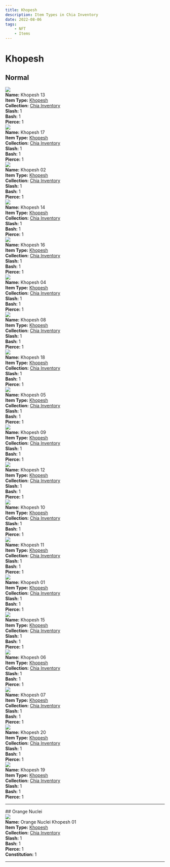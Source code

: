 ```yaml
---
title: Khopesh
description: Item Types in Chia Inventory
date: 2022-08-06
tags:
    - NFT
    - Items
---
```


# Khopesh
## Normal

<div class="item_thumbnail">
<a href="../../../Weapon/Khopesh/Khopesh"><img loading="lazy" src="https://i3cz4gujbvj3wxcyq4x6wyzbd3oajxhez2xio6hdo6wcem6lvlwq.arweave.net/RsWeGokNU7tcWIcv62MhHtwE3OTOrod443esIjPLqu0"></a><br/>
<div><strong>Name:</strong> Khopesh 13</div>
<div><strong>Item Type:</strong> <a href="../../../Weapon/Khopesh/Khopesh">Khopesh</a></div>
<div><strong>Collection:</strong> <a href="https://www.spacescan.io/xch/nft/collection/col16fpva26fhdjp2echs3cr7c30gzl7qe67hu9grtsjcqldz354asjsyzp6wx">Chia Inventory</a></div>
<div><strong>Slash:</strong> 1</div>
<div><strong>Bash:</strong> 1</div>
<div><strong>Pierce:</strong> 1</div>
</div>
<div class="item_thumbnail">
<a href="../../../Weapon/Khopesh/Khopesh"><img loading="lazy" src="https://2a3kgeu55j3cbkbxngqxjxjvfxsl3gtlw6bkioey5yzgziw7yq.arweave.net/0DajEp3q_diCoN2mhdN01LeS9mmu3gqQ4mO4ybKLfxE"></a><br/>
<div><strong>Name:</strong> Khopesh 17</div>
<div><strong>Item Type:</strong> <a href="../../../Weapon/Khopesh/Khopesh">Khopesh</a></div>
<div><strong>Collection:</strong> <a href="https://www.spacescan.io/xch/nft/collection/col16fpva26fhdjp2echs3cr7c30gzl7qe67hu9grtsjcqldz354asjsyzp6wx">Chia Inventory</a></div>
<div><strong>Slash:</strong> 1</div>
<div><strong>Bash:</strong> 1</div>
<div><strong>Pierce:</strong> 1</div>
</div>
<div class="item_thumbnail">
<a href="../../../Weapon/Khopesh/Khopesh"><img loading="lazy" src="https://t2yf4yohb5pceiuwgxewvltej6nbyrqd6ywzqsnqzxbhn6k4.arweave.net/nrBeYc-cPX-iIiljXJaq5kT5ocRgP2LZhJsM3CdvlcA"></a><br/>
<div><strong>Name:</strong> Khopesh 02</div>
<div><strong>Item Type:</strong> <a href="../../../Weapon/Khopesh/Khopesh">Khopesh</a></div>
<div><strong>Collection:</strong> <a href="https://www.spacescan.io/xch/nft/collection/col16fpva26fhdjp2echs3cr7c30gzl7qe67hu9grtsjcqldz354asjsyzp6wx">Chia Inventory</a></div>
<div><strong>Slash:</strong> 1</div>
<div><strong>Bash:</strong> 1</div>
<div><strong>Pierce:</strong> 1</div>
</div>
<div class="item_thumbnail">
<a href="../../../Weapon/Khopesh/Khopesh"><img loading="lazy" src="https://c4uauoq3tomj2mtw3nadltrfptbszyqwveuesg7o434oe6bm.arweave.net/FygKOh_ubmJ0ydttANc4lfMMs4hapKEkb7-u_b44ngs"></a><br/>
<div><strong>Name:</strong> Khopesh 14</div>
<div><strong>Item Type:</strong> <a href="../../../Weapon/Khopesh/Khopesh">Khopesh</a></div>
<div><strong>Collection:</strong> <a href="https://www.spacescan.io/xch/nft/collection/col16fpva26fhdjp2echs3cr7c30gzl7qe67hu9grtsjcqldz354asjsyzp6wx">Chia Inventory</a></div>
<div><strong>Slash:</strong> 1</div>
<div><strong>Bash:</strong> 1</div>
<div><strong>Pierce:</strong> 1</div>
</div>
<div class="item_thumbnail">
<a href="../../../Weapon/Khopesh/Khopesh"><img loading="lazy" src="https://shpljfckbb6mytlebpesxldn5kcee63xfemtyjj624yydm5k.arweave.net/kd60lEoIfMxNZ-AvJK6xt6oRCe3cpGTwlPt_cxgbOq4"></a><br/>
<div><strong>Name:</strong> Khopesh 16</div>
<div><strong>Item Type:</strong> <a href="../../../Weapon/Khopesh/Khopesh">Khopesh</a></div>
<div><strong>Collection:</strong> <a href="https://www.spacescan.io/xch/nft/collection/col16fpva26fhdjp2echs3cr7c30gzl7qe67hu9grtsjcqldz354asjsyzp6wx">Chia Inventory</a></div>
<div><strong>Slash:</strong> 1</div>
<div><strong>Bash:</strong> 1</div>
<div><strong>Pierce:</strong> 1</div>
</div>
<div class="item_thumbnail">
<a href="../../../Weapon/Khopesh/Khopesh"><img loading="lazy" src="https://lb2fnvvejofhypkzclmwgnqbi35lkuzwvyfodz26qoj2tfduvu.arweave.net/WHRW1qRLinw9WRLZYzYBRvq1UzauCuHnX-oOTqZR0rY"></a><br/>
<div><strong>Name:</strong> Khopesh 04</div>
<div><strong>Item Type:</strong> <a href="../../../Weapon/Khopesh/Khopesh">Khopesh</a></div>
<div><strong>Collection:</strong> <a href="https://www.spacescan.io/xch/nft/collection/col16fpva26fhdjp2echs3cr7c30gzl7qe67hu9grtsjcqldz354asjsyzp6wx">Chia Inventory</a></div>
<div><strong>Slash:</strong> 1</div>
<div><strong>Bash:</strong> 1</div>
<div><strong>Pierce:</strong> 1</div>
</div>
<div class="item_thumbnail">
<a href="../../../Weapon/Khopesh/Khopesh"><img loading="lazy" src="https://bdvw2gazwm2jriypr25kzo6z6b3zzqcalzo4wo3pk3jmkrmuim.arweave.net/COttGBmzNJijD466rLvZ8HecwEBeXcs7b1b-SxUWUQ4"></a><br/>
<div><strong>Name:</strong> Khopesh 08</div>
<div><strong>Item Type:</strong> <a href="../../../Weapon/Khopesh/Khopesh">Khopesh</a></div>
<div><strong>Collection:</strong> <a href="https://www.spacescan.io/xch/nft/collection/col16fpva26fhdjp2echs3cr7c30gzl7qe67hu9grtsjcqldz354asjsyzp6wx">Chia Inventory</a></div>
<div><strong>Slash:</strong> 1</div>
<div><strong>Bash:</strong> 1</div>
<div><strong>Pierce:</strong> 1</div>
</div>
<div class="item_thumbnail">
<a href="../../../Weapon/Khopesh/Khopesh"><img loading="lazy" src="https://kppvkurubfjlx6o6qql4zpmmbqjriqaa2uhnvt6cmestbwkb3e.arweave.net/U99VUjQJUrv53oQXzL2MDBMU-QADVDtrPwmElMNlB2U"></a><br/>
<div><strong>Name:</strong> Khopesh 18</div>
<div><strong>Item Type:</strong> <a href="../../../Weapon/Khopesh/Khopesh">Khopesh</a></div>
<div><strong>Collection:</strong> <a href="https://www.spacescan.io/xch/nft/collection/col16fpva26fhdjp2echs3cr7c30gzl7qe67hu9grtsjcqldz354asjsyzp6wx">Chia Inventory</a></div>
<div><strong>Slash:</strong> 1</div>
<div><strong>Bash:</strong> 1</div>
<div><strong>Pierce:</strong> 1</div>
</div>
<div class="item_thumbnail">
<a href="../../../Weapon/Khopesh/Khopesh"><img loading="lazy" src="https://qquppf5nza2rkecurjwqlosvp5wk3jovmpxdqvaxxyc5l4cqvj5a.arweave.net/hCj3l63INRUQVIptBbpVf2ytpdVj7jhUF74F1fBQqno"></a><br/>
<div><strong>Name:</strong> Khopesh 05</div>
<div><strong>Item Type:</strong> <a href="../../../Weapon/Khopesh/Khopesh">Khopesh</a></div>
<div><strong>Collection:</strong> <a href="https://www.spacescan.io/xch/nft/collection/col16fpva26fhdjp2echs3cr7c30gzl7qe67hu9grtsjcqldz354asjsyzp6wx">Chia Inventory</a></div>
<div><strong>Slash:</strong> 1</div>
<div><strong>Bash:</strong> 1</div>
<div><strong>Pierce:</strong> 1</div>
</div>
<div class="item_thumbnail">
<a href="../../../Weapon/Khopesh/Khopesh"><img loading="lazy" src="https://5vkzjihec5aiu2kxpcyhswo6zk6yuyjrtvig6byj3a22pwhx.arweave.net/7VWUoOQXQIppV3iw_eVneyr2KYT-GdUG8HCdg1p9j3Q"></a><br/>
<div><strong>Name:</strong> Khopesh 09</div>
<div><strong>Item Type:</strong> <a href="../../../Weapon/Khopesh/Khopesh">Khopesh</a></div>
<div><strong>Collection:</strong> <a href="https://www.spacescan.io/xch/nft/collection/col16fpva26fhdjp2echs3cr7c30gzl7qe67hu9grtsjcqldz354asjsyzp6wx">Chia Inventory</a></div>
<div><strong>Slash:</strong> 1</div>
<div><strong>Bash:</strong> 1</div>
<div><strong>Pierce:</strong> 1</div>
</div>
<div class="item_thumbnail">
<a href="../../../Weapon/Khopesh/Khopesh"><img loading="lazy" src="https://vrcelxpzmcxkskigpbbj4qavhkgavm5aija24ydzjhyyle2cei.arweave.net/rERF3flgrqk_pBnhCnkAVOowKs6BCQa5geUnxhZNCIo"></a><br/>
<div><strong>Name:</strong> Khopesh 12</div>
<div><strong>Item Type:</strong> <a href="../../../Weapon/Khopesh/Khopesh">Khopesh</a></div>
<div><strong>Collection:</strong> <a href="https://www.spacescan.io/xch/nft/collection/col16fpva26fhdjp2echs3cr7c30gzl7qe67hu9grtsjcqldz354asjsyzp6wx">Chia Inventory</a></div>
<div><strong>Slash:</strong> 1</div>
<div><strong>Bash:</strong> 1</div>
<div><strong>Pierce:</strong> 1</div>
</div>
<div class="item_thumbnail">
<a href="../../../Weapon/Khopesh/Khopesh"><img loading="lazy" src="https://agafsbdlpiffcfo2e25qpmzj4cyqv53zd3hhdzzcbqruxsbwqq.arweave.net/AY_BZBGt6ClEV2ia7B7Mp4LEK93keznHnIgwjS8g2hI"></a><br/>
<div><strong>Name:</strong> Khopesh 10</div>
<div><strong>Item Type:</strong> <a href="../../../Weapon/Khopesh/Khopesh">Khopesh</a></div>
<div><strong>Collection:</strong> <a href="https://www.spacescan.io/xch/nft/collection/col16fpva26fhdjp2echs3cr7c30gzl7qe67hu9grtsjcqldz354asjsyzp6wx">Chia Inventory</a></div>
<div><strong>Slash:</strong> 1</div>
<div><strong>Bash:</strong> 1</div>
<div><strong>Pierce:</strong> 1</div>
</div>
<div class="item_thumbnail">
<a href="../../../Weapon/Khopesh/Khopesh"><img loading="lazy" src="https://qapfyv2xcedfwmmjo36tn2huxcspdcni4rs6hl7fmv5yceij.arweave.net/gB5cV1cRB_lsxiXb9Nuj0uKTx-iajkZeOv5WV7gREJ4"></a><br/>
<div><strong>Name:</strong> Khopesh 11</div>
<div><strong>Item Type:</strong> <a href="../../../Weapon/Khopesh/Khopesh">Khopesh</a></div>
<div><strong>Collection:</strong> <a href="https://www.spacescan.io/xch/nft/collection/col16fpva26fhdjp2echs3cr7c30gzl7qe67hu9grtsjcqldz354asjsyzp6wx">Chia Inventory</a></div>
<div><strong>Slash:</strong> 1</div>
<div><strong>Bash:</strong> 1</div>
<div><strong>Pierce:</strong> 1</div>
</div>
<div class="item_thumbnail">
<a href="../../../Weapon/Khopesh/Khopesh"><img loading="lazy" src="https://djgsyqpanctscxxhtp6klqckmlygdclm6acdkxshk2fdphfmwy.arweave.net/Gk0sQeBopyFe55_v8pcBKYvBhiWzwBDVeR1aKN5ysts"></a><br/>
<div><strong>Name:</strong> Khopesh 01</div>
<div><strong>Item Type:</strong> <a href="../../../Weapon/Khopesh/Khopesh">Khopesh</a></div>
<div><strong>Collection:</strong> <a href="https://www.spacescan.io/xch/nft/collection/col16fpva26fhdjp2echs3cr7c30gzl7qe67hu9grtsjcqldz354asjsyzp6wx">Chia Inventory</a></div>
<div><strong>Slash:</strong> 1</div>
<div><strong>Bash:</strong> 1</div>
<div><strong>Pierce:</strong> 1</div>
</div>
<div class="item_thumbnail">
<a href="../../../Weapon/Khopesh/Khopesh"><img loading="lazy" src="https://yfwqvcabfymqgrr463l52qheo6qsdwkw4r5wsdyg6cqja7q5.arweave.net/_wW0KiAEuGQNGPPbX3UDkd6Eh2Vbke2kPBvCgkH-4dA"></a><br/>
<div><strong>Name:</strong> Khopesh 15</div>
<div><strong>Item Type:</strong> <a href="../../../Weapon/Khopesh/Khopesh">Khopesh</a></div>
<div><strong>Collection:</strong> <a href="https://www.spacescan.io/xch/nft/collection/col16fpva26fhdjp2echs3cr7c30gzl7qe67hu9grtsjcqldz354asjsyzp6wx">Chia Inventory</a></div>
<div><strong>Slash:</strong> 1</div>
<div><strong>Bash:</strong> 1</div>
<div><strong>Pierce:</strong> 1</div>
</div>
<div class="item_thumbnail">
<a href="../../../Weapon/Khopesh/Khopesh"><img loading="lazy" src="https://w45r7abvbeg4maggotfc7a3cojiscnmser7hsj7lazlf2n2wmy.arweave.net/tzsfgDUJDc_YAxnTKL4NiclEhNZIkfnkn6wZWXTdWZg"></a><br/>
<div><strong>Name:</strong> Khopesh 06</div>
<div><strong>Item Type:</strong> <a href="../../../Weapon/Khopesh/Khopesh">Khopesh</a></div>
<div><strong>Collection:</strong> <a href="https://www.spacescan.io/xch/nft/collection/col16fpva26fhdjp2echs3cr7c30gzl7qe67hu9grtsjcqldz354asjsyzp6wx">Chia Inventory</a></div>
<div><strong>Slash:</strong> 1</div>
<div><strong>Bash:</strong> 1</div>
<div><strong>Pierce:</strong> 1</div>
</div>
<div class="item_thumbnail">
<a href="../../../Weapon/Khopesh/Khopesh"><img loading="lazy" src="https://qybche44i7kjadijdkhkye7q5ktkpwozgegxcholvegfuix2xu.arweave.net/hgIjk5x_H1JANCRqOrBPw6qan2dkxDXEdy6kMWiL6vY"></a><br/>
<div><strong>Name:</strong> Khopesh 07</div>
<div><strong>Item Type:</strong> <a href="../../../Weapon/Khopesh/Khopesh">Khopesh</a></div>
<div><strong>Collection:</strong> <a href="https://www.spacescan.io/xch/nft/collection/col16fpva26fhdjp2echs3cr7c30gzl7qe67hu9grtsjcqldz354asjsyzp6wx">Chia Inventory</a></div>
<div><strong>Slash:</strong> 1</div>
<div><strong>Bash:</strong> 1</div>
<div><strong>Pierce:</strong> 1</div>
</div>
<div class="item_thumbnail">
<a href="../../../Weapon/Khopesh/Khopesh"><img loading="lazy" src="https://qzdlypw6klqlorogiy64yyfjg2lfou264giu3yc2nqovxegcla.arweave.net/hka8Pt5S4LdFxkY9_zGCpNpZXU17hkU3gWmwdW5DCWI"></a><br/>
<div><strong>Name:</strong> Khopesh 20</div>
<div><strong>Item Type:</strong> <a href="../../../Weapon/Khopesh/Khopesh">Khopesh</a></div>
<div><strong>Collection:</strong> <a href="https://www.spacescan.io/xch/nft/collection/col16fpva26fhdjp2echs3cr7c30gzl7qe67hu9grtsjcqldz354asjsyzp6wx">Chia Inventory</a></div>
<div><strong>Slash:</strong> 1</div>
<div><strong>Bash:</strong> 1</div>
<div><strong>Pierce:</strong> 1</div>
</div>
<div class="item_thumbnail">
<a href="../../../Weapon/Khopesh/Khopesh"><img loading="lazy" src="https://hfdey3m7clloucryn2jxht33ut6ujysqtafpjdmft34jhlxgam.arweave.net/OUZMbZ8S1uoKOG6Tc897pP1E_4lCYCvSNhZ74k67mA8"></a><br/>
<div><strong>Name:</strong> Khopesh 19</div>
<div><strong>Item Type:</strong> <a href="../../../Weapon/Khopesh/Khopesh">Khopesh</a></div>
<div><strong>Collection:</strong> <a href="https://www.spacescan.io/xch/nft/collection/col16fpva26fhdjp2echs3cr7c30gzl7qe67hu9grtsjcqldz354asjsyzp6wx">Chia Inventory</a></div>
<div><strong>Slash:</strong> 1</div>
<div><strong>Bash:</strong> 1</div>
<div><strong>Pierce:</strong> 1</div>
</div>
<hr style="clear:both;"/>
## Orange Nuclei

<div class="item_thumbnail">
<a href="../../../Weapon/Khopesh/Khopesh"><img loading="lazy" src="https://jv2btzv3z6x3ms4ltnhd4lz2mczgsdmlrmwamktgyo6ttxq.arweave.net/TX-QZ5rvPr7-ZLi5_tOPi86YLJpDYuLLAYqZsO-9Od4"></a><br/>
<div><strong>Name:</strong> Orange Nuclei Khopesh 01</div>
<div><strong>Item Type:</strong> <a href="../../../Weapon/Khopesh/Khopesh">Khopesh</a></div>
<div><strong>Collection:</strong> <a href="https://www.spacescan.io/xch/nft/collection/col16fpva26fhdjp2echs3cr7c30gzl7qe67hu9grtsjcqldz354asjsyzp6wx">Chia Inventory</a></div>
<div><strong>Slash:</strong> 1</div>
<div><strong>Bash:</strong> 1</div>
<div><strong>Pierce:</strong> 1</div>
<div><strong>Constitution:</strong> 1</div>
</div>
<hr style="clear:both;"/>

